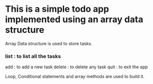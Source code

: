# This is a simple todo app implemented using an array data structure

Array Data structure is used to store tasks.

<h3>list : to list all the tasks</h3>
add : to add a new task
delete : to delete any task 
quit : to exit the app

Loop, Conditional statements and array methods are used to build it. 
